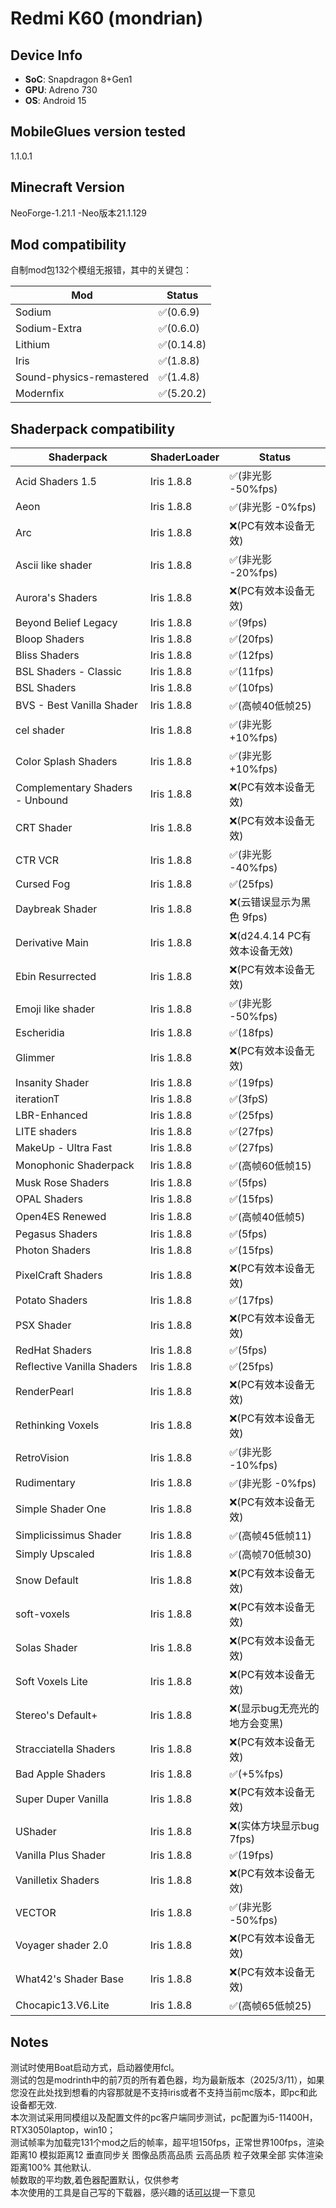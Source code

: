 # Redmi K60 (mondrian)


## Device Info


- **SoC**: Snapdragon 8+Gen1
- **GPU**: Adreno 730
- **OS**: Android 15


## MobileGlues version tested


1.1.0.1


## Minecraft Version

NeoForge-1.21.1 -Neo版本21.1.129


## Mod compatibility


自制mod包132个模组无报错，其中的关键包：

|**Mod**|**Status**|
|---|---|
| Sodium | ✅(0.6.9) |
| Sodium-Extra | ✅(0.6.0) |
| Lithium | ✅(0.14.8) |
| Iris | ✅(1.8.8) |
| Sound-physics-remastered | ✅(1.4.8) |
| Modernfix | ✅(5.20.2) |


## Shaderpack compatibility


|**Shaderpack** | **ShaderLoader** | **Status** 
|---|---|----|
| Acid Shaders 1.5 | Iris 1.8.8 | ✅(非光影 -50%fps) |
| Aeon | Iris 1.8.8 | ✅(非光影 -0%fps) |
| Arc | Iris 1.8.8 | ❌(PC有效本设备无效) |
| Ascii like shader | Iris 1.8.8 | ✅(非光影 -20%fps) |
| Aurora's Shaders | Iris 1.8.8 | ❌(PC有效本设备无效) |
| Beyond Belief Legacy | Iris 1.8.8 | ✅(9fps) |
| Bloop Shaders | Iris 1.8.8 | ✅(20fps) |
| Bliss Shaders | Iris 1.8.8 | ✅(12fps) |
| BSL Shaders - Classic | Iris 1.8.8 | ✅(11fps) |
| BSL Shaders | Iris 1.8.8 | ✅(10fps) |
| BVS - Best Vanilla Shader | Iris 1.8.8 | ✅(高帧40低帧25) |
| cel shader | Iris 1.8.8 | ✅(非光影 +10%fps) |
| Color Splash Shaders | Iris 1.8.8 | ✅(非光影 +10%fps) |
| Complementary Shaders - Unbound | Iris 1.8.8 | ❌(PC有效本设备无效) |
| CRT Shader | Iris 1.8.8 | ❌(PC有效本设备无效) |
| CTR VCR | Iris 1.8.8 | ✅(非光影 -40%fps) |
| Cursed Fog | Iris 1.8.8 | ✅(25fps) |
| Daybreak Shader | Iris 1.8.8 | ❌(云错误显示为黑色 9fps) |
| Derivative Main | Iris 1.8.8 | ❌(d24.4.14 PC有效本设备无效) |
| Ebin Resurrected | Iris 1.8.8 | ❌(PC有效本设备无效) |
| Emoji like shader | Iris 1.8.8 | ✅(非光影 -50%fps) |
| Escheridia | Iris 1.8.8 | ✅(18fps) |
| Glimmer | Iris 1.8.8 | ❌(PC有效本设备无效) |
| Insanity Shader | Iris 1.8.8 | ✅(19fps) |
| iterationT | Iris 1.8.8 | ✅(3fpS) |
| LBR-Enhanced | Iris 1.8.8 | ✅(25fps) |
| LITE shaders  | Iris 1.8.8 | ✅(27fps) |
| MakeUp - Ultra Fast | Iris 1.8.8 | ✅(27fps) |
| Monophonic Shaderpack | Iris 1.8.8 | ✅(高帧60低帧15) |
| Musk Rose Shaders | Iris 1.8.8 | ✅(5fps) |
| OPAL Shaders | Iris 1.8.8 | ✅(15fps) |
| Open4ES Renewed | Iris 1.8.8 | ✅(高帧40低帧5) |
| Pegasus Shaders | Iris 1.8.8 | ✅(5fps) |
| Photon Shaders | Iris 1.8.8 | ✅(15fps) |
| PixelCraft Shaders | Iris 1.8.8 | ❌(PC有效本设备无效) |
| Potato Shaders| Iris 1.8.8 | ✅(17fps) |
| PSX Shader | Iris 1.8.8 | ❌(PC有效本设备无效) |
| RedHat Shaders | Iris 1.8.8 | ✅(5fps) |
| Reflective Vanilla Shaders | Iris 1.8.8 | ✅(25fps) |
| RenderPearl | Iris 1.8.8 | ❌(PC有效本设备无效) |
| Rethinking Voxels | Iris 1.8.8 | ❌(PC有效本设备无效) |
| RetroVision | Iris 1.8.8 | ✅(非光影 -10%fps) |
| Rudimentary | Iris 1.8.8 | ✅(非光影 -0%fps) |
| Simple Shader One | Iris 1.8.8 | ❌(PC有效本设备无效) |
| Simplicissimus Shader | Iris 1.8.8 | ✅(高帧45低帧11) |
| Simply Upscaled | Iris 1.8.8 | ✅(高帧70低帧30) |
| Snow Default | Iris 1.8.8 | ❌(PC有效本设备无效) |
| soft-voxels | Iris 1.8.8 | ❌(PC有效本设备无效) |
| Solas Shader | Iris 1.8.8 | ❌(PC有效本设备无效) |
| Soft Voxels Lite | Iris 1.8.8 | ❌(PC有效本设备无效) |
| Stereo's Default+ | Iris 1.8.8 | ❌(显示bug无亮光的地方会变黑) |
| Stracciatella Shaders | Iris 1.8.8 | ❌(PC有效本设备无效) |
| Bad Apple Shaders | Iris 1.8.8 | ✅(+5%fps) |
| Super Duper Vanilla | Iris 1.8.8 | ❌(PC有效本设备无效) |
| UShader | Iris 1.8.8 | ❌(实体方块显示bug 7fps) |
| Vanilla Plus Shader | Iris 1.8.8 | ✅(19fps) |
| Vanilletix Shaders | Iris 1.8.8 | ❌(PC有效本设备无效) |
| VECTOR | Iris 1.8.8 | ✅(非光影 -50%fps) |
| Voyager shader 2.0 | Iris 1.8.8 | ❌(PC有效本设备无效) |
| What42's Shader Base | Iris 1.8.8 | ❌(PC有效本设备无效) |
| Chocapic13.V6.Lite | Iris 1.8.8 | ✅(高帧65低帧25) |


## Notes


测试时使用Boat启动方式，启动器使用fcl。   
测试的包是modrinth中的前7页的所有着色器，均为最新版本（2025/3/11），如果您没在此处找到想看的内容那就是不支持iris或者不支持当前mc版本，即pc和此设备都无效.   
本次测试采用同模组以及配置文件的pc客户端同步测试，pc配置为i5-11400H，RTX3050laptop，win10；   
测试帧率为加载完131个mod之后的帧率，超平坦150fps，正常世界100fps，渲染距离10 模拟距离12 垂直同步关 图像品质高品质 云高品质 粒子效果全部 实体渲染距离100% 其他默认.   
帧数取的平均数,着色器配置默认，仅供参考   
本次使用的工具是自己写的下载器，感兴趣的话[可以](https://github.com/qisumei/py-tools/)提一下意见
